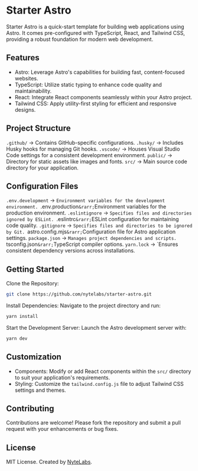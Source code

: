 # Starter Astro

Starter Astro is a quick-start template for building web applications using Astro. It comes pre-configured with TypeScript, React, and Tailwind CSS, providing a robust foundation for modern web development.

## Features

- Astro: Leverage Astro's capabilities for building fast, content-focused websites.
- TypeScript: Utilize static typing to enhance code quality and maintainability.
- React: Integrate React components seamlessly within your Astro project.
- Tailwind CSS: Apply utility-first styling for efficient and responsive designs.

## Project Structure

`.github/` &rarr; Contains GitHub-specific configurations.
`.husky/` &rarr; Includes Husky hooks for managing Git hooks.
`.vscode/` &rarr; Houses Visual Studio Code settings for a consistent development environment.
`public/` &rarr; Directory for static assets like images and fonts.
`src/` &rarr; Main source code directory for your application.

## Configuration Files

`.env.development` &rarr; `Environment variables for the development environment.
`.env.production`&rarr;`Environment variables for the production environment.
`.eslintignore` &rarr; `Specifies files and directories ignored by ESLint.
`.eslintrc`&rarr;`ESLint configuration for maintaining code quality.
`.gitignore` &rarr; `Specifies files and directories to be ignored by Git.
`astro.config.mjs`&rarr;`Configuration file for Astro application settings.
`package.json` &rarr; `Manages project dependencies and scripts.
`tsconfig.json`&rarr;`TypeScript compiler options.
`yarn.lock` &rarr; `Ensures consistent dependency versions across installations.

## Getting Started

Clone the Repository:

```sh
git clone https://github.com/nytelabs/starter-astro.git
```

Install Dependencies: Navigate to the project directory and run:

```sh
yarn install
```

Start the Development Server: Launch the Astro development server with:

```sh
yarn dev
```

## Customization

- Components: Modify or add React components within the `src/` directory to suit your application's requirements.
- Styling: Customize the `tailwind.config.js` file to adjust Tailwind CSS settings and themes.

## Contributing

Contributions are welcome! Please fork the repository and submit a pull request with your enhancements or bug fixes.

## License

MIT License. Created by [NyteLabs](https://nytelabs.co).
